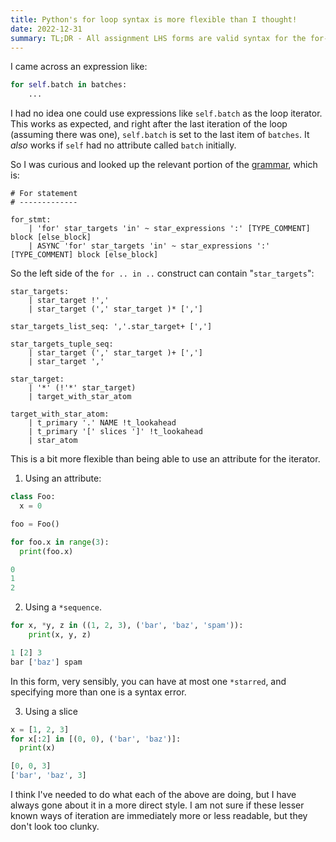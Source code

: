 ```yaml
---
title: Python's for loop syntax is more flexible than I thought!
date: 2022-12-31
summary: TL;DR - All assignment LHS forms are valid syntax for the for-loop target
---
```


I came across an expression like:

```python
for self.batch in batches:
    ...
```

I had no idea one could use expressions like `self.batch` as the loop iterator.
This works as expected, and right after the last iteration of the loop (assuming
there was one), `self.batch` is set to the last item of `batches`. It _also_
works if `self` had no attribute called `batch` initially.

So I was curious and looked up the relevant portion of the [grammar](https://docs.python.org/3/reference/grammar.html), which is:

```ebnf
# For statement
# -------------

for_stmt:
    | 'for' star_targets 'in' ~ star_expressions ':' [TYPE_COMMENT] block [else_block] 
    | ASYNC 'for' star_targets 'in' ~ star_expressions ':' [TYPE_COMMENT] block [else_block] 
```

So the left side of the `for .. in ..` construct can contain "`star_targets`":

```ebnf
star_targets:
    | star_target !',' 
    | star_target (',' star_target )* [','] 

star_targets_list_seq: ','.star_target+ [','] 

star_targets_tuple_seq:
    | star_target (',' star_target )+ [','] 
    | star_target ',' 

star_target:
    | '*' (!'*' star_target) 
    | target_with_star_atom

target_with_star_atom:
    | t_primary '.' NAME !t_lookahead 
    | t_primary '[' slices ']' !t_lookahead 
    | star_atom
```

This is a bit more flexible than being able to use an attribute for the iterator. 

1. Using an attribute:
```python
class Foo:
  x = 0

foo = Foo()

for foo.x in range(3):
  print(foo.x)

0
1
2
```

2. Using a `*sequence`. 

```python
for x, *y, z in ((1, 2, 3), ('bar', 'baz', 'spam')):
    print(x, y, z)

1 [2] 3
bar ['baz'] spam
```

In this form, very sensibly, you can have at most one `*starred`, and specifying
more than one is a syntax error.

3. Using a slice

```python
x = [1, 2, 3]
for x[:2] in [(0, 0), ('bar', 'baz')]:
  print(x)

[0, 0, 3]
['bar', 'baz', 3]
```

I think I've needed to do what each of the above are doing, but I have always
gone about it in a more direct style. I am not sure if these lesser known ways
of iteration are immediately more or less readable, but they don't look too
clunky.
